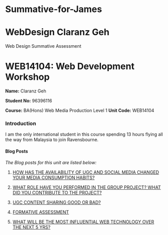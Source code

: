 # Summative-for-James
# WebDesign Claranz Geh
Web Design Summative Assessment 
# WEB14104: Web Development Workshop

**Name:** Claranz Geh

**Student No:** 96396116

**Course:** BA(Hons) Web Media Production Level 1
**Unit Code:** WEB14104


### Introduction
I am the only international student in this course spending 13 hours flying all the way from Malaysia to join Ravensbourne.  


#### Blog Posts


*The Blog posts for this unit are listed below:*


1. [HOW HAS THE AVAILABILITY OF UGC AND SOCIAL MEDIA CHANGED YOUR MEDIA CONSUMPTION HABITS?](http://fourthfloor.raveweb.net/cgeh/2016/12/08/how-has-the-availability-of-ugc-and-social-media-changed-your-media-consumption-habits/)

2. [WHAT ROLE HAVE YOU PERFORMED IN THE GROUP PROJECT? WHAT DID YOU CONTRIBUTE TO THE PROJECT?](http://fourthfloor.raveweb.net/cgeh/2016/12/08/what-role-have-you-performed-in-the-group-project-what-did-you-contribute-to-the-project/)

3. [UGC CONTENT SHARING GOOD OR BAD?](http://fourthfloor.raveweb.net/cgeh/2016/11/26/ugc-content-sharing-good-or-bad/)

4. [FORMATIVE ASSESSMENT](http://fourthfloor.raveweb.net/cgeh/2016/11/13/mini-lessons/)

5. [WHAT WILL BE THE MOST INFLUENTIAL WEB TECHNOLOGY OVER THE NEXT 5 YRS?](http://fourthfloor.raveweb.net/cgeh/2016/10/12/what-will-be-the-most-influential-web-technology-over-the-next-5-yrs/)

